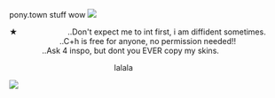pony.town stuff wow ![](https://yokai.crd.co/assets/images/gallery02/0ecd65bb.gif?v=b4df531c)

︎★
︎ ︎︎ ︎︎ ︎︎
︎ ︎︎ ︎︎ ︎︎ ︎︎ ︎︎
︎ ︎︎ ︎︎ ︎︎ ︎︎ ︎︎
︎ ︎︎ ︎︎ ︎︎ ︎︎ ︎︎ ..Don't expect me to int first, i am diffident sometimes.
︎︎ ︎︎ 
︎ ︎︎ ︎︎ ︎︎
︎ ︎︎ ︎︎ ︎︎ ︎︎ ︎︎
︎ ︎︎ ︎︎ ︎︎ ︎︎ ︎︎
︎ ︎︎ ︎︎ ︎︎ ︎︎ ︎︎ ︎ ︎︎ ︎︎ ︎︎ ︎︎ ︎︎︎ ︎︎ ︎︎ ︎︎ ︎︎..C+h is free for anyone, no permission needed!!
︎ ︎︎ ︎︎ ︎︎
︎ ︎︎ ︎︎ ︎︎ ︎︎ ︎︎
︎ ︎︎ ︎︎ ︎︎ ︎︎ ︎︎
︎ ︎︎ ︎︎ ︎︎ ︎︎ ︎︎ ︎︎ ︎︎ ︎︎ ︎︎ ︎︎ ︎︎︎ ︎︎ ︎︎︎ ︎︎ ︎︎ ︎︎
 ︎︎  ︎︎︎ ︎︎ ︎︎ ︎︎ ︎︎ ︎︎..Ask 4 inspo, but dont you EVER copy my skins.

︎ ︎︎ ︎︎ ︎︎ ︎︎ ︎︎
︎ ︎︎ ︎︎ ︎︎
︎ ︎︎ ︎︎ ︎︎ ︎︎ ︎︎
︎ ︎︎ ︎︎ ︎︎ ︎︎ ︎︎
︎ ︎︎ ︎︎ ︎︎ ︎︎ ︎︎ ︎ ︎︎ ︎︎ ︎︎ ︎︎ ︎︎︎ ︎︎ ︎︎ ︎︎ ︎︎ ︎︎︎ ︎︎ ︎︎ ︎︎ ︎︎ ︎︎︎ ︎︎ ︎︎ ︎︎ ︎︎ ︎︎lalala

![](https://static.wikia.nocookie.net/itstimeforthe/images/4/4e/ClockNew.png/revision/latest?cb=20250522033446)
